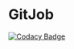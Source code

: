 # GitJob
[![Codacy Badge](https://api.codacy.com/project/badge/Grade/03d6528981ea49cbae853e290d755d4f)](https://app.codacy.com/manual/AlQaholic007/GitJob?utm_source=github.com&utm_medium=referral&utm_content=AlQaholic007/GitJob&utm_campaign=Badge_Grade_Dashboard)